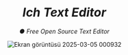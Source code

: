 <div align=center>
  
# *Ich Text Editor*
*● Free Open Source Text Editor*

![Ekran görüntüsü 2025-03-05 000932](https://github.com/user-attachments/assets/b486cfb6-a196-437c-af4e-ea5e0e67b77d)
  
</div>
